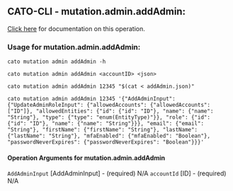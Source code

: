 
## CATO-CLI - mutation.admin.addAdmin:
[Click here](https://api.catonetworks.com/documentation/#mutation-addAdmin) for documentation on this operation.

### Usage for mutation.admin.addAdmin:

`cato mutation admin addAdmin -h`

`cato mutation admin addAdmin <accountID> <json>`

`cato mutation admin addAdmin 12345 "$(cat < addAdmin.json)"`

`cato mutation admin addAdmin 12345 '{"AddAdminInput": {"UpdateAdminRoleInput": {"allowedAccounts": {"allowedAccounts": ["ID"]}, "allowedEntities": {"id": {"id": "ID"}, "name": {"name": "String"}, "type": {"type": "enum(EntityType)"}}, "role": {"id": {"id": "ID"}, "name": {"name": "String"}}}, "email": {"email": "String"}, "firstName": {"firstName": "String"}, "lastName": {"lastName": "String"}, "mfaEnabled": {"mfaEnabled": "Boolean"}, "passwordNeverExpires": {"passwordNeverExpires": "Boolean"}}}'`

#### Operation Arguments for mutation.admin.addAdmin ####
`AddAdminInput` [AddAdminInput] - (required) N/A 
`accountId` [ID] - (required) N/A 
